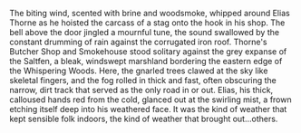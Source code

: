 The biting wind, scented with brine and woodsmoke, whipped around Elias Thorne as he hoisted the carcass of a stag onto the hook in his shop.  The bell above the door jingled a mournful tune, the sound swallowed by the constant drumming of rain against the corrugated iron roof. Thorne's Butcher Shop and Smokehouse stood solitary against the grey expanse of the Saltfen, a bleak, windswept marshland bordering the eastern edge of the Whispering Woods.  Here, the gnarled trees clawed at the sky like skeletal fingers, and the fog rolled in thick and fast, often obscuring the narrow, dirt track that served as the only road in or out. Elias, his thick, calloused hands red from the cold, glanced out at the swirling mist, a frown etching itself deep into his weathered face. It was the kind of weather that kept sensible folk indoors, the kind of weather that brought out…others.
